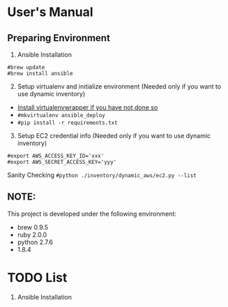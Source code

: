 # User's Manual

## Preparing Environment
1. Ansible Installation

```
#brew update
#brew install ansible
```

2. Setup virtualenv and initialize environment
(Needed only if you want to use dynamic inventory)

- [Install virtualenvwrapper if you have not done so](https://virtualenvwrapper.readthedocs.org/en/latest/)
- `#mkvirtualenv ansible_deploy`
- `#pip install -r requirements.txt`

3. Setup EC2 credential info
(Needed only if you want to use dynamic inventory)
```
#export AWS_ACCESS_KEY_ID='xxx'
#export AWS_SECRET_ACCESS_KEY='yyy'
```
Sanity Checking
`#python ./inventory/dynamic_aws/ec2.py --list`

## NOTE:
This project is developed under the following environment:
* brew 0.9.5
* ruby 2.0.0
* python 2.7.6
* 1.8.4




# TODO List
1. Ansible Installation
